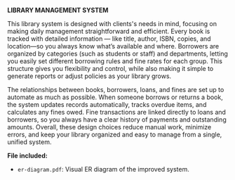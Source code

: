 **LIBRARY MANAGEMENT SYSTEM**

This library system is designed with clients's needs in mind, focusing on making daily 
management straightforward and efficient. Every book is tracked with detailed information —
like title, author, ISBN, copies, and location—so you always know what’s available and where. 
Borrowers are organized by categories (such as students or staff) and departments, letting 
you easily set different borrowing rules and fine rates for each group. This structure gives
you flexibility and control, while also making it simple to generate reports or adjust 
policies as your library grows.

The relationships between books, borrowers, loans, and fines are set up to automate as much 
as possible. When someone borrows or returns a book, the system updates records automatically,
tracks overdue items, and calculates any fines owed. Fine transactions are linked directly 
to loans and borrowers, so you always have a clear history of payments and outstanding 
amounts. Overall, these design choices reduce manual work, minimize errors, and keep your 
library organized and easy to manage from a single, unified system.

**File included:**  
- `er-diagram.pdf`: Visual ER diagram of the improved system.
